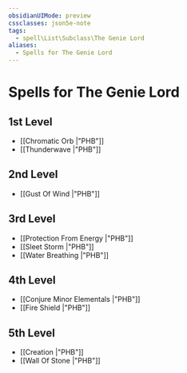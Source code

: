```yaml
---
obsidianUIMode: preview
cssclasses: json5e-note
tags:
  - spell\List\Subclass\The Genie Lord
aliases:
  - Spells for The Genie Lord
---
```

# Spells for The Genie Lord

## 1st Level

- [[Chromatic Orb \|"PHB"]] 
- [[Thunderwave \|"PHB"]] 

## 2nd Level

- [[Gust Of Wind \|"PHB"]] 

## 3rd Level

- [[Protection From Energy \|"PHB"]] 
- [[Sleet Storm \|"PHB"]] 
- [[Water Breathing \|"PHB"]] 

## 4th Level

- [[Conjure Minor Elementals \|"PHB"]] 
- [[Fire Shield \|"PHB"]] 

## 5th Level

- [[Creation \|"PHB"]] 
- [[Wall Of Stone \|"PHB"]]
